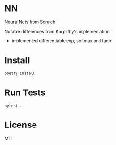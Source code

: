 # NN
Neural Nets from Scratch

Notable differences from Karpathy's implementation

* implemented differentiable exp, softmax and tanh


# Install

    poetry install

# Run Tests

    pytest .

# License

MIT
